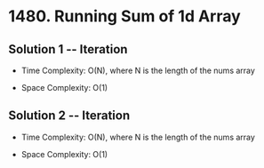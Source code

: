 # 1480. Running Sum of 1d Array

## Solution 1 -- Iteration

* Time Complexity: O(N), where N is the length of the nums array

* Space Complexity: O(1)

## Solution 2 -- Iteration

* Time Complexity: O(N), where N is the length of the nums array

* Space Complexity: O(1)
